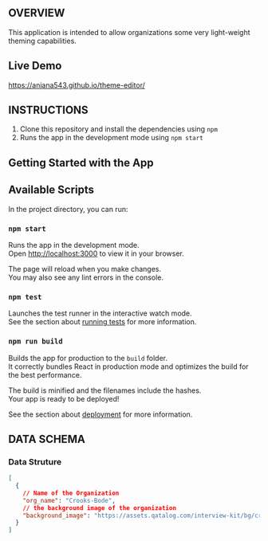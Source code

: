 ## OVERVIEW

This application is intended to allow organizations some very light-weight theming capabilities.

## Live Demo

https://anjana543.github.io/theme-editor/

## INSTRUCTIONS

1. Clone this repository and install the dependencies using `npm`
2. Runs the app in the development mode using `npm start`

## Getting Started with the App

## Available Scripts

In the project directory, you can run:

### `npm start`

Runs the app in the development mode.\
Open [http://localhost:3000](http://localhost:3000) to view it in your browser.

The page will reload when you make changes.\
You may also see any lint errors in the console.

### `npm test`

Launches the test runner in the interactive watch mode.\
See the section about [running tests](https://facebook.github.io/create-react-app/docs/running-tests) for more information.

### `npm run build`

Builds the app for production to the `build` folder.\
It correctly bundles React in production mode and optimizes the build for the best performance.

The build is minified and the filenames include the hashes.\
Your app is ready to be deployed!

See the section about [deployment](https://facebook.github.io/create-react-app/docs/deployment) for more information.

## DATA SCHEMA

### Data Struture

```json
[
  {
    // Name of the Organization
    "org_name": "Crooks-Bode",
    // the background image of the organization
    "background_image": "https://assets.qatalog.com/interview-kit/bg/crooks-bode.png"
  }
]
```
